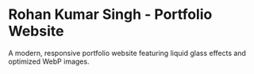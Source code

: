 # Rohan Kumar Singh - Portfolio Website

A modern, responsive portfolio website featuring liquid glass effects and optimized WebP images.

